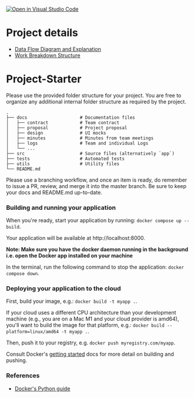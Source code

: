 [![Open in Visual Studio Code](https://classroom.github.com/assets/open-in-vscode-2e0aaae1b6195c2367325f4f02e2d04e9abb55f0b24a779b69b11b9e10269abc.svg)](https://classroom.github.com/online_ide?assignment_repo_id=20539381&assignment_repo_type=AssignmentRepo)

# Project details

 - [Data Flow Diagram and Explanation](docs/DFD.md)
 - [Work Breakdown Structure](docs/plan/Work%20Breakdown%20Structure.md)

# Project-Starter
Please use the provided folder structure for your project. You are free to organize any additional internal folder structure as required by the project. 

```
.
├── docs                    # Documentation files
│   ├── contract            # Team contract
│   ├── proposal            # Project proposal 
│   ├── design              # UI mocks
│   ├── minutes             # Minutes from team meetings
│   ├── logs                # Team and individual Logs
│   └── ...          
├── src                     # Source files (alternatively `app`)
├── tests                   # Automated tests 
├── utils                   # Utility files
└── README.md
```

Please use a branching workflow, and once an item is ready, do remember to issue a PR, review, and merge it into the master branch.
Be sure to keep your docs and README.md up-to-date.

### Building and running your application

When you're ready, start your application by running:
`docker compose up --build`.

Your application will be available at http://localhost:8000.

**Note: Make sure you have the docker daemon running in the background i.e. open the Docker app installed on your machine**

In the terminal, run the following command to stop the application: `docker compose down`.

### Deploying your application to the cloud

First, build your image, e.g.: `docker build -t myapp .`.

If your cloud uses a different CPU architecture than your development
machine (e.g., you are on a Mac M1 and your cloud provider is amd64),
you'll want to build the image for that platform, e.g.:
`docker build --platform=linux/amd64 -t myapp .`.

Then, push it to your registry, e.g. `docker push myregistry.com/myapp`.

Consult Docker's [getting started](https://docs.docker.com/go/get-started-sharing/)
docs for more detail on building and pushing.

### References
* [Docker's Python guide](https://docs.docker.com/language/python/)

